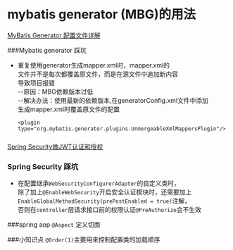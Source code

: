 # mybatis generator (MBG)的用法
[MyBatis Generator 配置文件详解](https://www.jianshu.com/p/2cace13b7819)

###Mybatis generator 踩坑
- 重复使用generator生成mapper.xml时，mapper.xml的  
文件并不是每次都覆盖原文件，而是在源文件中追加新内容  
导致项目报错  
--原因：MBG依赖版本过低  
--解决办法：使用最新的依赖版本,在generatorConfig.xml文件中添加  
    生成mapper.xml时覆盖原文件的配置
  ```maven
  <plugin type="org.mybatis.generator.plugins.UnmergeableXmlMappersPlugin"/>
  ```
  
 ### 
 [Spring Security做JWT认证和授权](https://www.jianshu.com/p/d5ce890c67f7)
 
 ### Spring Security 踩坑
 - 在配置继承`WebSecurityConfigurerAdapter`的自定义类时，  
 除了加上`@EnableWebSecurity`开启安全认证模块时，还需要加上  
 `EnableGlobalMethodSecurity(prePostEnabled = true)`注解，  
 否则在`controller`层请求接口前的权限认证`@PreAuthorize`会不生效
 
 ###spring aop
 `@Aspect` 定义切面
 
 
 ###小知识点
 `@Order(1)`主要用来控制配置类的加载顺序